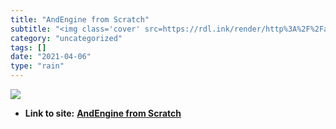 ```yaml
---
title: "AndEngine from Scratch"
subtitle: "<img class='cover' src=https://rdl.ink/render/http%3A%2F%2Fandenginefromscratch.blogspot.com>"
category: "uncategorized"
tags: []
date: "2021-04-06"
type: "rain"
---
```

<img class="cover" src=https://rdl.ink/render/http%3A%2F%2Fandenginefromscratch.blogspot.com>


* **Link to site:** **[AndEngine from Scratch](http://andenginefromscratch.blogspot.com)**